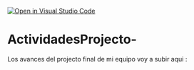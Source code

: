 [![Open in Visual Studio Code](https://classroom.github.com/assets/open-in-vscode-c66648af7eb3fe8bc4f294546bfd86ef473780cde1dea487d3c4ff354943c9ae.svg)](https://classroom.github.com/online_ide?assignment_repo_id=8499367&assignment_repo_type=AssignmentRepo)
# ActividadesProjecto-
Los avances del projecto final de mi equipo voy a subir aqui : 
